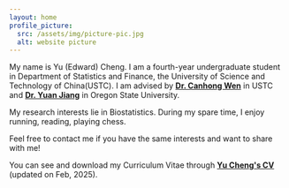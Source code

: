 ```yaml
---
layout: home
profile_picture:
  src: /assets/img/picture-pic.jpg
  alt: website picture
---
```


<p>
My name is Yu (Edward) Cheng. I am a fourth-year undergraduate student in Department of Statistics and Finance, the University of Science and Technology of China(USTC). I am advised by <strong><a href="https://bs.ustc.edu.cn/english/profile.php?id=352" target="_blank">Dr. Canhong Wen</a></strong> in USTC and <strong><a href="https://science.oregonstate.edu/directory/yuan-jiang" target="_blank">Dr. Yuan Jiang</a></strong> in Oregon State University. 
</p>
<p>
My research interests lie in Biostatistics. During my spare time, I enjoy running, reading, playing chess.

</p>

<p>
Feel free to contact me if you have the same interests and want to share with me!

</p>



<p>
You can see and download my Curriculum Vitae through <strong><a href="https://drive.google.com/file/d/14Fk-y4sEnN2tpcRtvd5IbbZ9ewiMpNT9/view?usp=drive_link" target="_blank"> Yu Cheng's CV </a></strong> (updated on Feb, 2025).
</p>
